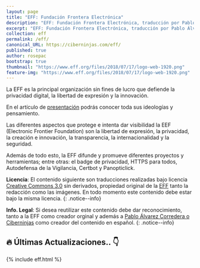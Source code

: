 ```yaml
---
layout: page
title: "EFF: Fundación Frontera Electrónica"
description: "EFF: Fundación Frontera Electrónica, traducción por Pablo Álvarez Corredera: Ciberninjas"
excerpt: "EFF: Fundación Frontera Electrónica, traducción por Pablo Álvarez Corredera: Ciberninjas"
collection: eff
permalink: /eff/
canonical_URL: https://ciberninjas.com/eff/
published: true
author: rosepac
bootstrap: true
thumbnail: "https://www.eff.org/files/2018/07/17/logo-web-1920.png"
feature-img: "https://www.eff.org/files/2018/07/17/logo-web-1920.png"
---
```


La EFF es la principal organización sin fines de lucro que defiende la privacidad digital, la libertad de expresión y la innovación.

En el artículo de <a href="/eff/fundacion-frontera-electronica/" title="Publicación sobre la EFF">presentación</a> podrás conocer toda sus ideologías y pensamiento.

Las diferentes aspectos que protege e intenta dar visibilidad la EEF (Electronic Frontier Foundation) son la libertad de expresión, la privacidad, la creación e innovación, la transparencia, la internacionalidad y la seguridad.

Además de todo esto, la EFF difunde y promueve diferentes proyectos y herramientas; entre otras: el badge de privacidad, HTTPS para todos, Autodefensa de la Vigilancia, Certbot y Panopticlick.

**Licencia**: El contenido siguiente son traducciones realizadas bajo licencia [Creative Commons 3.0](https://creativecommons.org/licenses/by-sa/3.0/deed.es) sin derivados, propiedad original de la [EFF](https://kutt.it/eff) tanto la redacción como las imágenes. En todo momento este contenido debe estar bajo la misma licencia.
{: .notice--info}

**Info. Legal**: Si desea reutilizar este contenido debe dar reconocimiento, tanto a la EFF como creador orginal y además a [Pablo Álvarez Corredera o Ciberninjas](https://kutt.it/ciberninjas) como creador del contenido en español.
{: .notice--info}

## 🔥 Últimas Actualizaciones.. 👇

{% include eff.html %}